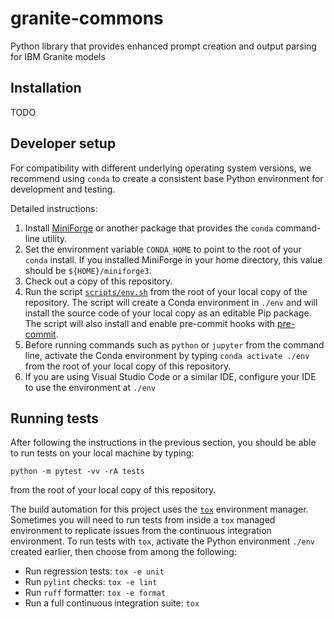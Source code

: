 # granite-commons


Python library that provides enhanced prompt creation and output parsing for IBM 
Granite models


## Installation

TODO

## Developer setup

For compatibility with different underlying operating system versions, we recommend using `conda` to create a consistent base Python environment for development and testing.

Detailed instructions:

1. Install [MiniForge](https://github.com/conda-forge/miniforge) or another package that provides the `conda` command-line utility.
1. Set the environment variable `CONDA_HOME` to point to the root of your `conda` install. If you installed MiniForge in your home directory, this value should be `${HOME}/miniforge3`.
1. Check out a copy of this repository.
1. Run the script [`scripts/env.sh`](scripts/env.sh) from the root of your local copy of the repository. The script will create a Conda environment in `./env` and will install the source code of your local copy as an editable Pip package. The script will also install and enable pre-commit hooks with [pre-commit](https://pre-commit.com/).
1. Before running commands such as `python` or `jupyter` from the command line, activate the Conda environment by typing `conda activate ./env` from the root of your local copy of this repository.
1. If you are using Visual Studio Code or a similar IDE, configure your IDE to use the environment at `./env`

## Running tests

After following the instructions in the previous section, you should be able to run tests on your local machine by typing:
```
python -m pytest -vv -rA tests
```
from the root of your local copy of this repository.

The build automation for this project uses the [`tox`](https://tox.wiki/en) environment manager. Sometimes you will need to run tests from inside a `tox` managed environment to replicate issues from the continuous integration environment. To run tests with `tox`, activate the Python environment `./env` created earlier, then choose from among the following:

* Run regression tests: `tox -e unit`
* Run `pylint` checks: `tox -e lint`
* Run `ruff` formatter: `tox -e format`
* Run a full continuous integration suite: `tox`
